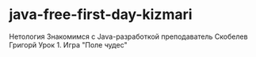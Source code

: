 # java-free-first-day-kizmari
Нетология Знакомимся с Java-разработкой преподаватель Скобелев Григорй Урок 1. Игра "Поле чудес"

